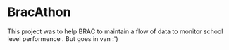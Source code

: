 # BracAthon
This project was to help BRAC to maintain a flow of data to monitor school level performence . But goes in van :')

